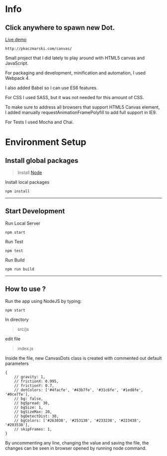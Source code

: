 # Info

## Click anywhere to spawn new Dot.

[Live demo](http://pkaczmarski.com/canvas/)

	http://pkaczmarski.com/canvas/


Small project that I did lately to play around with HTML5 canvas and JavaScript.

For packaging and development, minification and automation, I used Webpack 4.

I also added Babel so I can use ES6 features.

For CSS I used SASS, but it was not needed for this amount of CSS.

To make sure to address all browsers that support HTML5 Canvas element, I added
manually requestAnimationFramePolyfill to add full support in IE9.

For Tests I used Mocha and Chai.


# Environment Setup

## Install global packages

> Install [Node](https://nodejs.org/en/download/)


Install local packages

	npm install

---

## Start Development

Run Local Server

	npm start

Run Test

	npm test

Run Build

	npm run build

---

## How to use ?

Run the app using NodeJS by typing:

	npm start

In directory

>src/js

edit file

> index.js

Inside the file, new CanvasDots class is created with commented out default parameters

	{
		// gravity: 1,
		// frictionX: 0.995,
		// frictionY: 0.7,
		// dotColors: ['#4facfe', '#43b7fe', '#31c6fe', '#1ed8fe', '#0ce7fe'],
		// bg: false,
		// bgSpread: 30,
		// bgSize: 1,
		// bgSizeMax: 20,
		// bgDetectDist: 30,
		// bgColors: ['#263038', '#253138', '#233238', '#223438', '#203538'],
		// skipFrames: 1,
	}

By uncommenting any line, changing the value and saving the file, the changes can be seen in browser opened by running node command.

